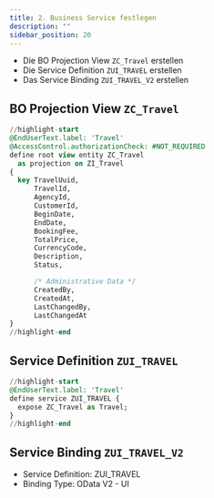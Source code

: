 ```yaml
---
title: 2. Business Service festlegen
description: ""
sidebar_position: 20
---
```


- Die BO Projection View `ZC_Travel` erstellen
- Die Service Definition `ZUI_TRAVEL` erstellen
- Das Service Binding `ZUI_TRAVEL_V2` erstellen

## BO Projection View `ZC_Travel`

```sql showLineNumbers
//highlight-start
@EndUserText.label: 'Travel'
@AccessControl.authorizationCheck: #NOT_REQUIRED
define root view entity ZC_Travel
  as projection on ZI_Travel
{
  key TravelUuid,
      TravelId,
      AgencyId,
      CustomerId,
      BeginDate,
      EndDate,
      BookingFee,
      TotalPrice,
      CurrencyCode,
      Description,
      Status,

      /* Administrative Data */
      CreatedBy,
      CreatedAt,
      LastChangedBy,
      LastChangedAt
}
//highlight-end
```

## Service Definition `ZUI_TRAVEL`

```sql showLineNumbers
//highlight-start
@EndUserText.label: 'Travel'
define service ZUI_TRAVEL {
  expose ZC_Travel as Travel;
}
//highlight-end
```

## Service Binding `ZUI_TRAVEL_V2`

- Service Definition: ZUI_TRAVEL
- Binding Type: OData V2 - UI
